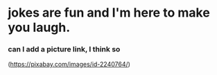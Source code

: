# jokes are fun and I'm here to make you laugh. 

### can I add a picture link, I think so 

(https://pixabay.com/images/id-2240764/)
